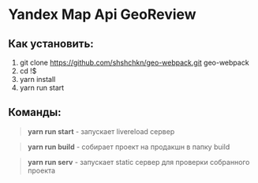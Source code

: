 # Yandex Map Api GeoReview

## Как установить: 
1. git clone https://github.com/shshchkn/geo-webpack.git geo-webpack
2. cd !$
3. yarn install
4. yarn run start

## Команды:
> **yarn run start** - запускает livereload сервер

> **yarn run build** - собирает проект на продакшн в папку build

> **yarn run serv** - запускает static сервер для проверки собранного проекта
